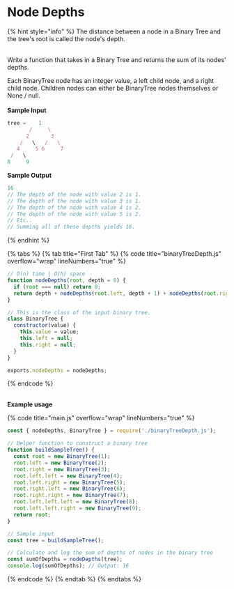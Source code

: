 # Node Depths

{% hint style="info" %}
The distance between a node in a Binary Tree and the tree's root is called the node's depth.&#x20;

\
Write a function that takes in a Binary Tree and returns the sum of its nodes' depths.

&#x20;Each BinaryTree node has an integer value, a left child node, and a right child node. Children nodes can either be BinaryTree nodes themselves or None / null.\
\
**Sample Input**

```javascript
tree =    1
       /     \
      2       3
    /   \   /   \
   4     5 6     7
 /   \
8     9
```

**Sample Output**

```javascript
16
// The depth of the node with value 2 is 1.
// The depth of the node with value 3 is 1.
// The depth of the node with value 4 is 2.
// The depth of the node with value 5 is 2.
// Etc..
// Summing all of these depths yields 16.
```
{% endhint %}

{% tabs %}
{% tab title="First Tab" %}
{% code title="binaryTreeDepth.js" overflow="wrap" lineNumbers="true" %}
```javascript
// O(n) time | O(h) space
function nodeDepths(root, depth = 0) {
  if (root === null) return 0;
  return depth + nodeDepths(root.left, depth + 1) + nodeDepths(root.right, depth + 1);
}

// This is the class of the input binary tree.
class BinaryTree {
  constructor(value) {
    this.value = value;
    this.left = null;
    this.right = null;
  }
}

exports.nodeDepths = nodeDepths;
```
{% endcode %}

\
**Example usage**

{% code title="main.js" overflow="wrap" lineNumbers="true" %}
```javascript
const { nodeDepths, BinaryTree } = require('./binaryTreeDepth.js');

// Helper function to construct a binary tree
function buildSampleTree() {
  const root = new BinaryTree(1);
  root.left = new BinaryTree(2);
  root.right = new BinaryTree(3);
  root.left.left = new BinaryTree(4);
  root.left.right = new BinaryTree(5);
  root.right.left = new BinaryTree(6);
  root.right.right = new BinaryTree(7);
  root.left.left.left = new BinaryTree(8);
  root.left.left.right = new BinaryTree(9);
  return root;
}

// Sample input
const tree = buildSampleTree();

// Calculate and log the sum of depths of nodes in the binary tree
const sumOfDepths = nodeDepths(tree);
console.log(sumOfDepths); // Output: 16

```
{% endcode %}
{% endtab %}
{% endtabs %}
